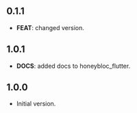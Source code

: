 ## 0.1.1

 - **FEAT**: changed version.

## 1.0.1

 - **DOCS**: added docs to honeybloc_flutter.

## 1.0.0

- Initial version.
